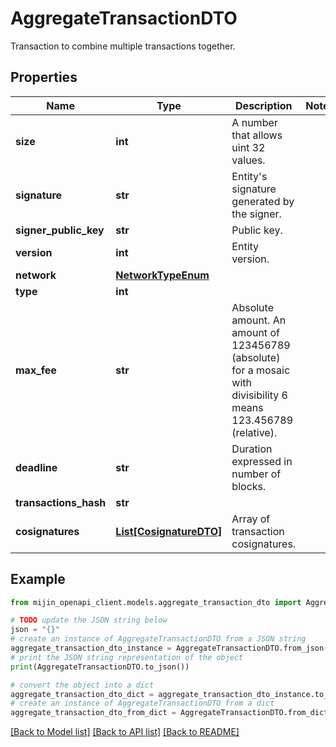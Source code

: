 # AggregateTransactionDTO

Transaction to combine multiple transactions together.

## Properties

Name | Type | Description | Notes
------------ | ------------- | ------------- | -------------
**size** | **int** | A number that allows uint 32 values. | 
**signature** | **str** | Entity&#39;s signature generated by the signer. | 
**signer_public_key** | **str** | Public key. | 
**version** | **int** | Entity version. | 
**network** | [**NetworkTypeEnum**](NetworkTypeEnum.md) |  | 
**type** | **int** |  | 
**max_fee** | **str** | Absolute amount. An amount of 123456789 (absolute) for a mosaic with divisibility 6 means 123.456789 (relative). | 
**deadline** | **str** | Duration expressed in number of blocks. | 
**transactions_hash** | **str** |  | 
**cosignatures** | [**List[CosignatureDTO]**](CosignatureDTO.md) | Array of transaction cosignatures. | 

## Example

```python
from mijin_openapi_client.models.aggregate_transaction_dto import AggregateTransactionDTO

# TODO update the JSON string below
json = "{}"
# create an instance of AggregateTransactionDTO from a JSON string
aggregate_transaction_dto_instance = AggregateTransactionDTO.from_json(json)
# print the JSON string representation of the object
print(AggregateTransactionDTO.to_json())

# convert the object into a dict
aggregate_transaction_dto_dict = aggregate_transaction_dto_instance.to_dict()
# create an instance of AggregateTransactionDTO from a dict
aggregate_transaction_dto_from_dict = AggregateTransactionDTO.from_dict(aggregate_transaction_dto_dict)
```
[[Back to Model list]](../README.md#documentation-for-models) [[Back to API list]](../README.md#documentation-for-api-endpoints) [[Back to README]](../README.md)


